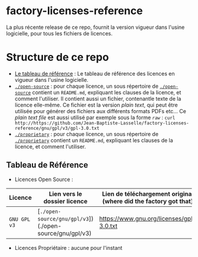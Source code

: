 # factory-licenses-reference
La plus récente release de ce repo, fournit la version vigueur dans l'usine logicielle, pour tous les fichiers de licences.

# Structure de ce repo

* [Le tableau de référence](#tableau-de-référence) : Le tableau de référence des licences en vigueur dans l'usine logicielle. 
* [`./open-source`](./open-source) : pour chaque licence, un sous répertoire de [`./open-source`](./open-source) contient un `README.md`, expliquant les clauses de la licence, et comment l'utiliser. Il contient aussi un fichier, contenantle texte de la licence elle-même. Ce fichier est la version _plain text_, qui peut être utilisée pour générer des fichiers aux différents formats PDFs etc... Ce _plain text file_ est aussi utilisé par exemple sous la forme _`raw`_ : `curl http://https://github.com/Jean-Baptiste-Lasselle/factory-licenses-reference/gnu/gpl/v3/gpl-3.0.txt`
* [`./proprietary`](./proprietary) : pour chaque licence, un sous répertoire de [`./proprietary`](./proprietary) contient un `README.md`, expliquant les clauses de la licence, et comment l'utiliser.


## Tableau de Référence

* Licences Open Source : 

| Licence | Lien vers le dossier licence | Lien de téléchargement original (where did the factory got that) | 
| -----| -----| -----|
| `GNU GPL v3` | [`./open-source/gnu/gpl/v3`])(./open-source/gnu/gpl/v3) | https://www.gnu.org/licenses/gpl-3.0.txt |

* Licences Propriétaire : aucune pour l'instant 

<!-- 
| ccc | ccc | cccc |
| -----| -----| -----|
|  |  |  |
 -->
